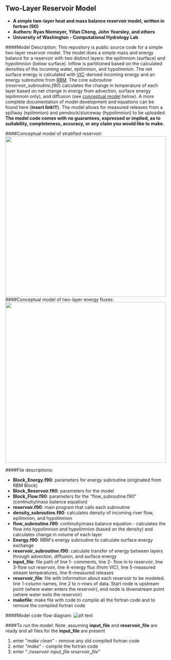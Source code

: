 ## Two-Layer Reservoir Model
- **A simple two-layer heat and mass balance reservoir model, written in fortran (90)**
- **Authors: Ryan Niemeyer, Yifan Cheng, John Yearsley, and others**
- **University of Washington - Computational Hydrology Lab**

####Model Description:
This repository is public source code for a simple two-layer reservoir model.  The model does a simple mass and energy balance for a reservoir with two distinct layers: the epilimnion (surface) and hypolimnion (below surface). Inflow is partitioned based on the calculated densities of the incoming water, epilimnion, and hypolimnion. The net surface energy is calculated with [VIC](http://vic.readthedocs.org)-derived incoming energy and an energy subroutine from [RBM](http://www.hydro.washington.edu/Lettenmaier/Models/RBM/). The core subroutine (*reservoir_subroutine.f90*) calculates the change in temperature of each layer based on net change in energy from advection, surface energy (epilimnoin only), and diffusion (see [conceptual model](https://github.com/rniemeyer07/Reservoir_Model#conceptual-model-of-stratified-reservoir-1) below). A more complete documentation of model development and equations can be found here (**insert link!!!**). The model allows for measured releases from a spillway (epilimnion) and penstock/sluiceway (hypolimnion) to be uploaded. **The model code comes with no guarantees, expressed or implied, as to suitability, completeness, accuracy, or any claim you would like to make.**

####Conceptual model of stratified reservoir:
<img src="https://github.com/rniemeyer07/Reservoir_Model/blob/master/Two_layer_diagram2.png" width="500"> 
####Conceptual model of two-layer energy fluxes:
<img src="https://github.com/rniemeyer07/Reservoir_Model/blob/master/Two_layer_conceptual_diagram.png" width="500"> 

####File descriptions:
  - **Block_Energy.f90**: parameters for energy subroutine (originated from RBM Block)
  - **Block_Reservoir.f90**: parameters for the model
  - **Block_Flow.f90**: parameters for the "flow_subroutine.f90" (continuity/mass balance equation)
  - **reservoir.f90**: main program that calls each subroutine
  - **density_subroutine.f90**: calculates density of incoming river flow, epilimnion, and hypolimnion
  - **flow_subroutine.f90**: continuity/mass balance equation - calculates the flow into hypolimnion 
      and hypolimnion (based on the density) and calculates change in volume of each layer
  - **Energy.f90**: RBM's energy subroutine to calculate surface energy exchange
  - **reservoir_subroutine.f90**: calculate transfer of energy between layers through advection, 
      diffusion, and surface energy
  - **input_file**: file path of line 1- comments, line 2- flow in to reservoir, line 3-flow out reservoir, 
      line 4-energy flux (from VIC), line 5-measured stream temperatures, line 6-measured releases
  - **reservoir_file**: file with information about each reservoir to be modeled. line 1-column names,
      line 2 to n-rows of data. Start node is upstream point (where water enters the reservoir), 
      end node is downstream point (where water exits the reservoir)
  - **makefile**: make file with code to compile all the fortran code and to remove the compiled fortran code

####Model code flow diagram:
![alt text](https://github.com/rniemeyer07/Reservoir_Model/blob/master/two-layer_model_flow.png "two-layer diagram")

####To run the model:
Note: assuming **input_file** and **reservoir_file** are ready and all files for the **input_file** are present
  1. enter "*make clean*" - remove any old compiled fortran code
  2. enter "*make*" - compile the fortran code
  3. enter "*./reservoir input_file reservoir_file*"

